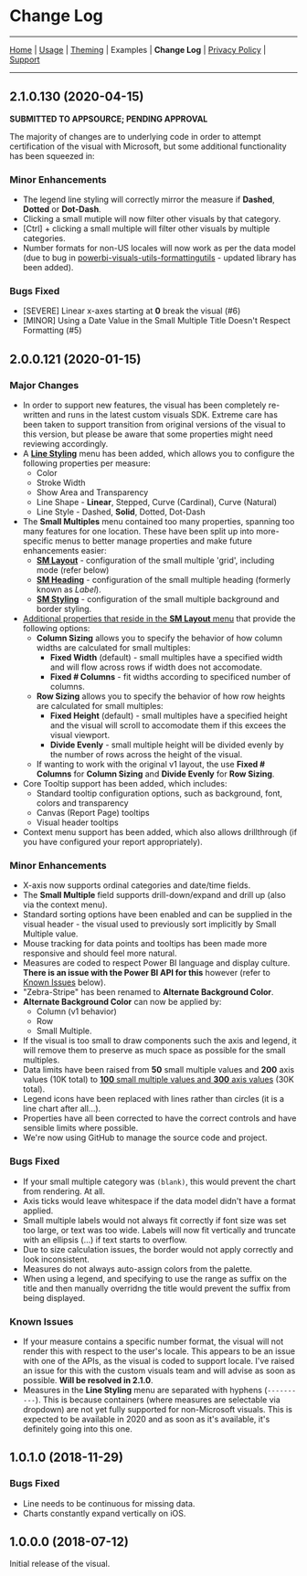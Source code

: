 # Change Log
---
[Home](../readme.md) | [Usage](./usage.md) | [Theming](./theming.md) | Examples | **Change Log** | [Privacy Policy](./privacy_policy.md) | [Support](./support.md)

---

## 2.1.0.130 (2020-04-15)

**SUBMITTED TO APPSOURCE; PENDING APPROVAL**

The majority of changes are to underlying code in order to attempt certification of the visual with Microsoft, but some additional functionality has been squeezed in:

### Minor Enhancements

* The legend line styling will correctly mirror the measure if **Dashed**, **Dotted** or **Dot-Dash**.
* Clicking a small mutiple will now filter other visuals by that category.
* [Ctrl] + clicking a small multiple will filter other visuals by multiple categories.
* Number formats for non-US locales will now work as per the data model (due to bug in [powerbi-visuals-utils-formattingutils](https://github.com/microsoft/powerbi-visuals-utils-formattingutils/issues/36) - updated library has been added).

### Bugs Fixed

* [SEVERE] Linear x-axes starting at **0** break the visual (#6)
* [MINOR] Using a Date Value in the Small Multiple Title Doesn't Respect Formatting (#5)


## 2.0.0.121 (2020-01-15)

### Major Changes

* In order to support new features, the visual has been completely re-written and runs in the latest custom visuals SDK. Extreme care has been taken to support transition from original versions of the visual to this version, but please be aware that some properties might need reviewing accordingly.
* A [**Line Styling**](./usage.md#Line-Styling) menu has been added, which allows you to configure the following properties per measure:
    * Color
    * Stroke Width
    * Show Area and Transparency
    * Line Shape - **Linear**, Stepped, Curve (Cardinal), Curve (Natural)
    * Line Style - Dashed, **Solid**, Dotted, Dot-Dash
* The **Small Multiples** menu contained too many properties, spanning too many features for one location. These have been split up into more-specific menus to better manage properties and make future enhancements easier:
    * [**SM Layout**](./usage.md#SM-Layout) - configuration of the small multiple 'grid', including mode (refer below)
    * [**SM Heading**](./usage.md#SM-Heading) - configuration of the small multiple heading (formerly known as *Label*).
    * [**SM Styling**](./usage.md#SM-Styling) - configuration of the small multiple background and border styling.
* [Additional properties that reside in the **SM Layout** menu](./usage.md#SM-Layout) that provide the following options:
    * **Column Sizing** allows you to specify the behavior of how column widths are calculated for small multiples:
        * **Fixed Width** (default) - small multiples have a specified width and will flow across rows if width does not accomodate.
        * **Fixed # Columns** - fit widths according to specificed number of columns.
    * **Row Sizing** allows you to specify the behavior of how row heights are calculated for small multiples:
        * **Fixed Height** (default) - small multiples have a specified height and the visual will scroll to accomodate them if this excees the visual viewport.
        * **Divide Evenly** - small multiple height will be divided evenly by the number of rows across the height of the visual.
    * If wanting to work with the original v1 layout, the use **Fixed # Columns** for **Column Sizing** and **Divide Evenly** for **Row Sizing**.
* Core Tooltip support has been added, which includes:
    * Standard tooltip configuration options, such as background, font, colors and transparency
    * Canvas (Report Page) tooltips
    * Visual header tooltips
* Context menu support has been added, which also allows drillthrough (if you have configured your report appropriately).

### Minor Enhancements

* X-axis now supports ordinal categories and date/time fields.
* The **Small Multiple** field supports drill-down/expand and drill up (also via the context menu).
* Standard sorting options have been enabled and can be supplied in the visual header - the visual used to previously sort implicitly by Small Multiple value.
* Mouse tracking for data points and tooltips has been made more responsive and should feel more natural.
* Measures are coded to respect Power BI language and display culture. **There is an issue with the Power BI API for this** however (refer to [Known Issues](#Known-Issues) below).
* "Zebra-Stripe" has been renamed to **Alternate Background Color**.
* **Alternate Background Color** can now be applied by:
    * Column (v1 behavior)
    * Row
    * Small Multiple.
* If the visual is too small to draw components such the axis and legend, it will remove them to preserve as much space as possible for the small multiples.
* Data limits have been raised from **50** small multiple values and **200** axis values (10K total) to [**100** small multiple values and **300** axis values](./usage.md#Fields) (30K total).
* Legend icons have been replaced with lines rather than circles (it is a line chart after all...).
* Properties have all been corrected to have the correct controls and have sensible limits where possible.
* We're now using GitHub to manage the source code and project.

### Bugs Fixed

* If your small multiple category was `(blank)`, this would prevent the chart from rendering. At all.
* Axis ticks would leave whitespace if the data model didn't have a format applied.
* Small multiple labels would not always fit correctly if font size was set too large, or text was too wide. Labels will now fit vertically and truncate with an ellipsis (...) if text starts to overflow.
* Due to size calculation issues, the border would not apply correctly and look inconsistent.
* Measures do not always auto-assign colors from the palette.
* When using a legend, and specifying to use the range as suffix on the title and then manually overridng the title would prevent the suffix from being displayed.

### Known Issues

* If your measure contains a specific number format, the visual will not render this with respect to the user's locale. This appears to be an issue with one of the APIs, as the visual is coded to support locale. I've raised an issue for this with the custom visuals team and will advise as soon as possible. **Will be resolved in 2.1.0**.
* Measures in the **Line Styling** menu are separated with hyphens (`----------`). This is because containers (where measures are selectable via dropdown) are not yet fully supported for non-Microsoft visuals. This is expected to be available in 2020 and as soon as it's available, it's definitely going into this one.

## 1.0.1.0 (2018-11-29)

### Bugs Fixed

* Line needs to be continuous for missing data.
* Charts constantly expand vertically on iOS.

## 1.0.0.0 (2018-07-12)

Initial release of the visual.
